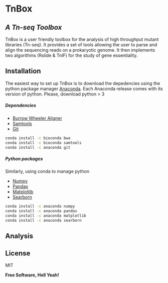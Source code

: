 # TnBox
## _A Tn-seq Toolbox_


TnBox is a user friendly toolbox for the analysis of high throughput mutant libraries (Tn-seq). 
It provides a set of tools allowing the user to parse and align the sequencing reads on a prokaryotic genome. It then implements two algorithms (Rslide & TnIF) for the study of gene essentiality.  


## Installation
The easiest way to set up TnBox is to download the depedencies using the python package manager [Anaconda][conda]. Each Anaconda release comes with its version of python. Please, download python > 3
##### Dependencies

- [Burrow Wheeler Aligner][bwa] 
- [Samtools][samtools]
- [Git][git]

```sh
conda install -c bioconda bwa
conda install -c bioconda samtools
conda install -c anaconda git
```
##### Python packages

Similarly, using conda to manage python
- [Numpy][python]
- [Pandas][bwa] 
- [Matplotlib][bwa] 
- [Searborn][samtools]

```sh
conda install -c anaconda numpy
conda install -c anaconda pandas
conda install -c anaconda matplotlib
conda install -c anaconda searborn
```



## Analysis


## License

MIT

**Free Software, Hell Yeah!**

[//]: # (These are reference links used in the body of this note and get stripped out when the markdown processor does its job. There is no need to format nicely because it shouldn't be seen. Thanks SO - http://stackoverflow.com/questions/4823468/store-comments-in-markdown-syntax)

[bwa]: https://sourceforge.net/projects/bio-bwa/files/
[samtools]: http://www.htslib.org/
[python]: https://www.python.org/
[conda]: https://www.anaconda.com/
[git]: https://git-scm.com/

[pandas]: https://pandas.pydata.org/
[numpy]: https://numpy.org/
[plt]: https://matplotlib.org/
[sns]: https://seaborn.pydata.org/



